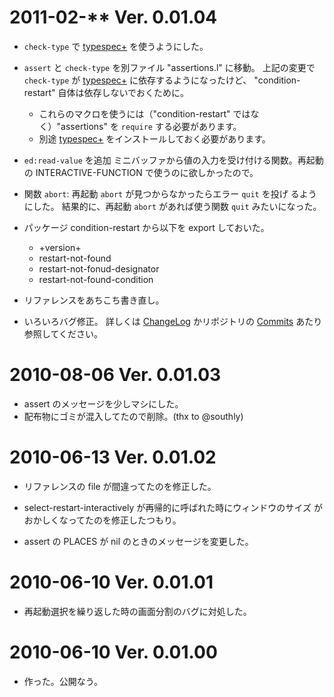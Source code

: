 2011-02-**  Ver. 0.01.04
========================
- `check-type` で [typespec+] を使うようにした。

- `assert` と `check-type` を別ファイル "assertions.l" に移動。
  上記の変更で `check-type` が [typespec+] に依存するようになったけど、
  "condition-restart" 自体は依存しないでおくために。
  - これらのマクロを使うには（"condition-restart" ではなく）"assertions" 
    を `require` する必要があります。
  - 別途 [typespec+] をインストールしておく必要があります。

  [typespec+]: http://github.com/bowbow99/xyzzy.typespec-plus

- `ed:read-value` を追加
  ミニバッファから値の入力を受け付ける関数。再起動の INTERACTIVE-FUNCTION
  で使うのに欲しかったので。

- 関数 `abort`: 再起動 `abort` が見つからなかったらエラー `quit` を投げ
  るようにした。
  結果的に、再起動 `abort` があれば使う関数 `quit` みたいになった。

- パッケージ condition-restart から以下を export しておいた。
  - +version+
  - restart-not-found
  - restart-not-fonud-designator
  - restart-not-found-condition

- リファレンスをあちこち書き直し。

- いろいろバグ修正。
  詳しくは [ChangeLog] かリポジトリの [Commits] あたり参照してください。

  [ChangeLog]: http://github.com/bowbow99/xyzzy.condition-restart/blob/master/ChangeLog
  [Commits]: http://github.com/bowbow99/xyzzy.condition-restart/commits

2010-08-06  Ver. 0.01.03
========================
- assert のメッセージを少しマシにした。
- 配布物にゴミが混入してたので削除。(thx to @southly)

2010-06-13  Ver. 0.01.02
========================
- リファレンスの file が間違ってたのを修正した。

- select-restart-interactively が再帰的に呼ばれた時にウィンドウのサイズ
がおかしくなってたのを修正したつもり。

- assert の PLACES が nil のときのメッセージを変更した。

2010-06-10  Ver. 0.01.01
========================
- 再起動選択を繰り返した時の画面分割のバグに対処した。

2010-06-10  Ver. 0.01.00
========================
- 作った。公開なう。
